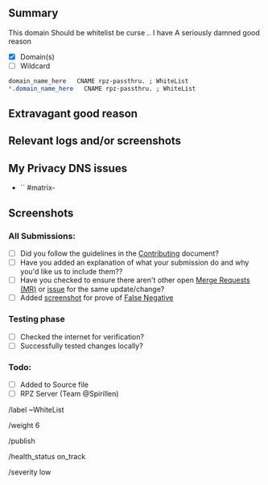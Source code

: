## Summary
<!--
This template is only for my privacy dns to keep things running.

If you are looking to have your domain removed, please use the removal
template, and ONLY if your domaindo not exict as issue in advance.
-->

This domain Should be whitelist be curse .. I have A seriously damned good
reason

- [X] Domain(s)
- [ ] Wildcard

```css
domain_name_here   CNAME rpz-passthru. ; WhiteList
*.domain_name_here   CNAME rpz-passthru. ; WhiteList
```

## Extravagant good reason
<!-- Try to convince the team of why this domain should be added to the
whitelist -->

## Relevant logs and/or screenshots
<!-- Paste any relevant logs - please use code blocks (```) to format
console output, logs, and code as it's very hard to read otherwise. -->

## My Privacy DNS issues
- `` #matrix-

## Screenshots


### All Submissions:
- [ ] Did you follow the guidelines in the [Contributing](CONTRIBUTING.md)
	  document?
- [ ] Have you added an explanation of what your submission do and why you'd
	  like us to include them??
- [ ] Have you checked to ensure there aren't other open
      [Merge Requests (MR)][MR] or [issue] for the same update/change?
- [ ] Added [screenshot] for prove of [False Negative][FN]

### Testing phase
  - [ ] Checked the internet for verification?
  - [ ] Successfully tested changes locally?

### Todo:
  - [ ] Added to Source file
  - [ ] RPZ Server  (Team @Spirillen)

[FN]: https://mypdns.org/MypDNS/support/-/wikis/False-Negative "About False Positive"
[hosts]: https://mypdns.org/mypdns/support/-/wikis/dns/DnsHosts "Hosts files a outdated blacklist format"
[issue]: https://mypdns.org/my-privacy-dns/matrix/-/issues "My Privacy DNS Domain records"
[mpdrf]: https://mypdns.org/my-privacy-dns/matrix/ "My Privacy DNS RPZ Firewall Filter"
[MR]: https://mypdns.org/my-privacy-dns/matrix/-/merge_requests "My Privacy DNS Merge Requests"
[Pi-hole]: https://mypdns.org/my-privacy-dns/matrix/-/blob/master/source/porn_filters/README.md#pi-hole "What is Pi-hole and it limitations"
[screenshot]: https://mypdns.org/MypDNS/support/-/wikis/Screenshot "What is a screenshot"

/label ~WhiteList

/weight 6

/publish

/health_status on_track

/severity low
